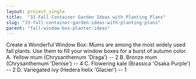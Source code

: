 ```yaml
---
layout: project_single
title:  "33 Fall Container Garden Ideas with Planting Plans"
slug: "33-fall-container-garden-ideas-with-planting-plans"
parent: "fall-window-box-planter-ideas"
---
```

Create a Wonderful Window Box: Mums are among the most widely used fall plants. Use them to fill your window boxes for a burst of autumn color.        A. Yellow mum (Chrysanthemum 'Draga') -- 2        B. Bronze mum (Chrysanthemum 'Denise') -- 4        C. Flowering kale (Brassica 'Osaka Purple') -- 2        D. Variegated ivy (Hedera helix 'Glacier') -- 1
